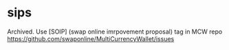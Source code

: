 # sips
Archived. Use [SOIP] (swap online imrpovement proposal) tag in MCW repo https://github.com/swaponline/MultiCurrencyWallet/issues 
